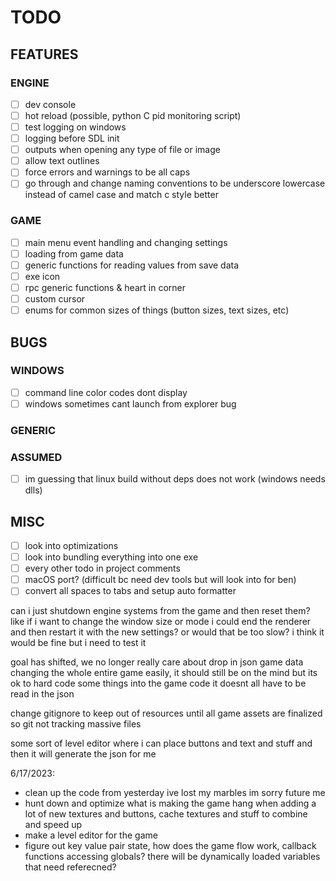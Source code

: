 # TODO

## FEATURES

### ENGINE

- [ ] dev console
- [ ] hot reload (possible, python C pid monitoring script)
- [ ] test logging on windows
- [ ] logging before SDL init
- [ ] outputs when opening any type of file or image
- [ ] allow text outlines
- [ ] force errors and warnings to be all caps
- [ ] go through and change naming conventions to be underscore lowercase instead of camel case and match c style better

### GAME

- [ ] main menu event handling and changing settings
- [ ] loading from game data
- [ ] generic functions for reading values from save data
- [ ] exe icon
- [ ] rpc generic functions & heart in corner
- [ ] custom cursor
- [ ] enums for common sizes of things (button sizes, text sizes, etc)

## BUGS

### WINDOWS

- [ ] command line color codes dont display
- [ ] windows sometimes cant launch from explorer bug

### GENERIC

### ASSUMED

- [ ] im guessing that linux build without deps does not work (windows needs dlls)

## MISC

- [ ] look into optimizations
- [ ] look into bundling everything into one exe
- [ ] every other todo in project comments
- [ ] macOS port? (difficult bc need dev tools but will look into for ben)
- [ ] convert all spaces to tabs and setup auto formatter

can i just shutdown engine systems from the game and then reset them? like if i want to change the window size or mode i could end the renderer and then restart it with the new settings? or would that be too slow? i think it would be fine but i need to test it

goal has shifted, we no longer really care about drop in json game data changing the whole entire game easily, it should still be on the mind but its ok to hard code some things into the game code it doesnt all have to be read in the json

change gitignore to keep out of resources until all game assets are finalized so git not tracking massive files

some sort of level editor where i can place buttons and text and stuff and then it will generate the json for me

6/17/2023:

- clean up the code from yesterday ive lost my marbles im sorry future me
- hunt down and optimize what is making the game hang when adding a lot of new textures and buttons, cache textures and stuff to combine and speed up
- make a level editor for the game
- figure out key value pair state, how does the game flow work, callback functions accessing globals? there will be dynamically loaded variables that need referecned?
